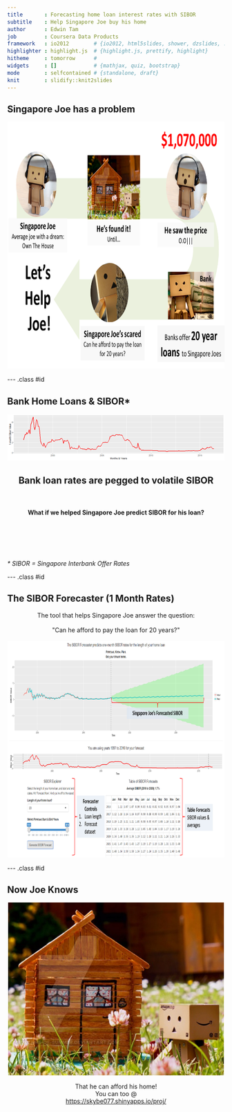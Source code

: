 ```yaml
---
title       : Forecasting home loan interest rates with SIBOR
subtitle    : Help Singapore Joe buy his home 
author      : Edwin Tam
job         : Coursera Data Products
framework   : io2012        # {io2012, html5slides, shower, dzslides, ...}
highlighter : highlight.js  # {highlight.js, prettify, highlight}
hitheme     : tomorrow      # 
widgets     : []            # {mathjax, quiz, bootstrap}
mode        : selfcontained # {standalone, draft}
knit        : slidify::knit2slides
---
```

## Singapore Joe has a problem 

<img width=1000px height=570px src="assets/fig/joe.png"></img>

--- .class #id 

## Bank Home Loans & SIBOR*

![plot of chunk unnamed-chunk-1](assets/fig/unnamed-chunk-1-1.png)
<h2 style='text-align: center'>
Bank loan rates are pegged to volatile SIBOR
</h2>
<h4 style='text-align: center'><br><br>
What if we helped Singapore Joe <b>predict SIBOR for his loan</b>?
</h4>

<br><br><br><br>
<p style='font-style: italic; font-size=1px'>* SIBOR = Singapore Interbank Offer Rates</p>

--- .class #id 

## The SIBOR Forecaster (1 Month Rates)
<div style='text-align: center'>The tool that helps Singapore Joe answer the question: 
<br><br>
"Can he afford to pay the loan for 20 years?"
</div>
<br>
<img width=1000px height=500px src="assets/fig/forecaster.png"></img>

--- .class #id 

## Now Joe Knows 
<div style='text-align: center;'>
<img width=500px height=400px src="assets/fig/home.png"></img>
</div>
<p style='text-align: center'>
That he can afford his home!
<br>
You can too @
<br>
<a href="https://skybe077.shinyapps.io/proj/">https://skybe077.shinyapps.io/proj/</a>
</p>
